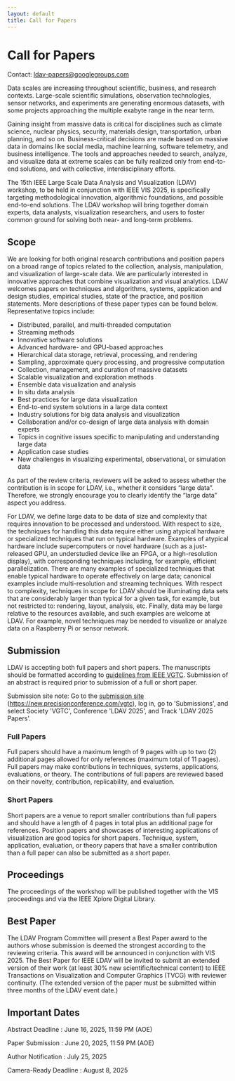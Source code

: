 ```yaml
---
layout: default
title: Call for Papers
---
```


# Call for Papers

Contact: <ldav-papers@googlegroups.com>

Data scales are increasing throughout scientific, business, and research contexts. Large-scale scientific simulations, observation technologies, sensor networks, and experiments are generating enormous datasets, with some projects approaching the multiple exabyte range in the near term.

Gaining insight from massive data is critical for disciplines such as climate science, nuclear physics, security, materials design, transportation, urban planning, and so on. Business-critical decisions are made based on massive data in domains like social media, machine learning, software telemetry, and business intelligence. The tools and approaches needed to search, analyze, and visualize data at extreme scales can be fully realized only from end-to-end solutions, and with collective, interdisciplinary efforts.

The 15th IEEE Large Scale Data Analysis and Visualization (LDAV) workshop, to be held in conjunction with IEEE VIS 2025, is specifically targeting methodological innovation, algorithmic foundations, and possible end-to-end solutions. The LDAV workshop will bring together domain experts, data analysts, visualization researchers, and users to foster common ground for solving both near- and long-term problems.

## Scope

We are looking for both original research contributions and position papers on a broad range of topics related to the collection, analysis, manipulation, and visualization of large-scale data. We are particularly interested in innovative approaches that combine visualization and visual analytics.
LDAV welcomes papers on techniques and algorithms, systems, application and design studies, empirical studies, state of the practice, and position statements. More descriptions of these paper types can be found below. Representative topics include:
- Distributed, parallel, and multi-threaded computation
- Streaming methods
- Innovative software solutions
- Advanced hardware- and GPU-based approaches
- Hierarchical data storage, retrieval, processing, and rendering
- Sampling, approximate query processing, and progressive computation
- Collection, management, and curation of massive datasets
- Scalable visualization and exploration methods
- Ensemble data visualization and analysis
- In situ data analysis
- Best practices for large data visualization
- End-to-end system solutions in a large data context
- Industry solutions for big data analysis and visualization
- Collaboration and/or co-design of large data analysis with domain experts
- Topics in cognitive issues specific to manipulating and understanding large data
- Application case studies
- New challenges in visualizing experimental, observational, or simulation data

As part of the review criteria, reviewers will be asked to assess whether the contribution is in scope for LDAV, i.e., whether it considers “large data”. Therefore, we strongly encourage you to clearly identify the “large data” aspect you address.

For LDAV, we define large data to be data of size and complexity that requires innovation to be processed and understood. With respect to size, the techniques for handling this data require either using atypical hardware or specialized techniques that run on typical hardware. Examples of atypical hardware include supercomputers or novel hardware (such as a just-released GPU, an understudied device like an FPGA, or a high-resolution display), with corresponding techniques including, for example, efficient parallelization. There are many examples of specialized techniques that enable typical hardware to operate effectively on large data; canonical examples include multi-resolution and streaming techniques. With respect to complexity, techniques in scope for LDAV should be illuminating data sets that are considerably larger than typical for a given task, for example, but not restricted to: rendering, layout, analysis, etc. Finally, data may be large relative to the resources available, and such examples are welcome at LDAV. For example, novel techniques may be needed to visualize or analyze data on a Raspberry Pi or sensor network.


## Submission

LDAV is accepting both full papers and short papers. The manuscripts 
should be formatted according to 
[guidelines from IEEE VGTC](http://vgtc.org/publications/conference). 
Submission of an abstract is required prior to submission of a full or short paper. 

Submission site note: Go to the
[submission site](https://new.precisionconference.com/vgtc)
(<https://new.precisionconference.com/vgtc>), log in, go to 'Submissions', 
and select Society 'VGTC', Conference 'LDAV 2025', and Track 'LDAV 2025 Papers'.

### Full Papers
Full papers should have a maximum length of 9 pages with up to two (2) additional pages allowed for only references (maximum total of 11 pages). Full papers may make contributions in techniques, systems, applications, evaluations, or theory. The contributions of full papers are reviewed based on their novelty, contribution, replicability, and evaluation.

### Short Papers
Short papers are a venue to report smaller contributions than full papers and should have a length of 4 pages in total plus an additional page for references. Position papers and showcases of interesting applications of visualization are good topics for short papers. Technique, system, application, evaluation, or theory papers that have a smaller contribution than a full paper can also be submitted as a short paper.

## Proceedings
The proceedings of the workshop will be published together with the VIS proceedings and via the IEEE Xplore Digital Library.

## Best Paper
The LDAV Program Committee will present a Best Paper award to the authors whose submission is deemed the strongest according to the reviewing criteria. This award will be announced in conjunction with VIS 2025.
The Best Paper for IEEE LDAV will be invited to submit an extended version of their work (at least 30% new scientific/technical content) to IEEE Transactions on Visualization and Computer Graphics (TVCG) with reviewer continuity. (The extended version of the paper must be submitted within three months of the LDAV event date.)


## Important Dates

<!-- Please note: all deadlines are firm and no extensions will be granted. -->

Abstract Deadline
: June 16, 2025, 11:59 PM (AOE)

Paper Submission
: June 20, 2025, 11:59 PM (AOE)

Author Notification
: July 25, 2025

Camera-Ready Deadline
: August 8, 2025

